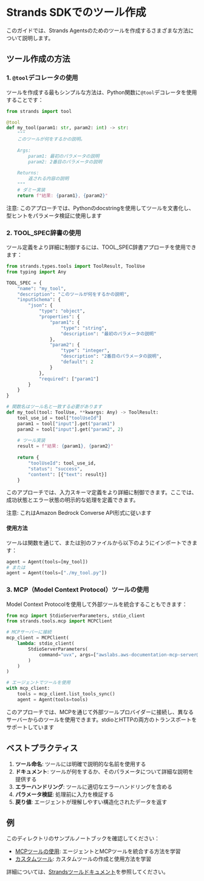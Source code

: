 # Strands SDKでのツール作成

このガイドでは、Strands Agentsのためのツールを作成するさまざまな方法について説明します。

## ツール作成の方法

### 1. `@tool`デコレータの使用

ツールを作成する最もシンプルな方法は、Python関数に`@tool`デコレータを使用することです：

```python
from strands import tool

@tool
def my_tool(param1: str, param2: int) -> str:
    """
    このツールが何をするかの説明。
    
    Args:
        param1: 最初のパラメータの説明
        param2: 2番目のパラメータの説明
        
    Returns:
        返される内容の説明
    """
    # ダミー実装
    return f"結果: {param1}, {param2}"
```

注意: このアプローチでは、Pythonのdocstringを使用してツールを文書化し、型ヒントをパラメータ検証に使用します

### 2. TOOL_SPEC辞書の使用

ツール定義をより詳細に制御するには、TOOL_SPEC辞書アプローチを使用できます：

```python
from strands.types.tools import ToolResult, ToolUse
from typing import Any

TOOL_SPEC = {
    "name": "my_tool",
    "description": "このツールが何をするかの説明",
    "inputSchema": {
        "json": {
            "type": "object",
            "properties": {
                "param1": {
                    "type": "string",
                    "description": "最初のパラメータの説明"
                },
                "param2": {
                    "type": "integer",
                    "description": "2番目のパラメータの説明",
                    "default": 2
                }
            },
            "required": ["param1"]
        }
    }
}

# 関数名はツール名と一致する必要があります
def my_tool(tool: ToolUse, **kwargs: Any) -> ToolResult:
    tool_use_id = tool["toolUseId"]
    param1 = tool["input"].get("param1")
    param2 = tool["input"].get("param2", 2)
    
    # ツール実装
    result = f"結果: {param1}, {param2}"
    
    return {
        "toolUseId": tool_use_id,
        "status": "success",
        "content": [{"text": result}]
    }
```

このアプローチでは、入力スキーマ定義をより詳細に制御できます。ここでは、成功状態とエラー状態の明示的な処理を定義できます。

注意: これはAmazon Bedrock Converse API形式に従います

#### 使用方法

ツールは関数を通じて、または別のファイルから以下のようにインポートできます：

```python
agent = Agent(tools=[my_tool])
# または 
agent = Agent(tools=["./my_tool.py"])
```

### 3. MCP（Model Context Protocol）ツールの使用

Model Context Protocolを使用して外部ツールを統合することもできます：

```python
from mcp import StdioServerParameters, stdio_client
from strands.tools.mcp import MCPClient

# MCPサーバーに接続
mcp_client = MCPClient(
    lambda: stdio_client(
        StdioServerParameters(
            command="uvx", args=["awslabs.aws-documentation-mcp-server@latest"]
        )
    )
)

# エージェントでツールを使用
with mcp_client:
    tools = mcp_client.list_tools_sync()
    agent = Agent(tools=tools)
```

このアプローチでは、MCPを通じて外部ツールプロバイダーに接続し、異なるサーバーからのツールを使用できます。stdioとHTTPの両方のトランスポートをサポートしています

## ベストプラクティス

1. **ツール命名**: ツールには明確で説明的な名前を使用する
2. **ドキュメント**: ツールが何をするか、そのパラメータについて詳細な説明を提供する
3. **エラーハンドリング**: ツールに適切なエラーハンドリングを含める
4. **パラメータ検証**: 処理前に入力を検証する
5. **戻り値**: エージェントが理解しやすい構造化されたデータを返す

## 例

このディレクトリのサンプルノートブックを確認してください：
- [MCPツールの使用](01-using-mcp-tools/mcp-agent.ipynb): エージェントとMCPツールを統合する方法を学習
- [カスタムツール](02-custom-tools/custom-tools-with-strands-agents.ipynb): カスタムツールの作成と使用方法を学習

詳細については、[Strandsツールドキュメント](https://strandsagents.com/0.1.x/user-guide/concepts/tools/python-tools/)を参照してください。
